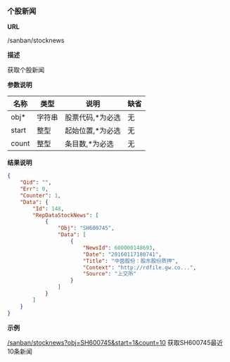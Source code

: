 
### 个股新闻 

**URL**

/sanban/stocknews

**描述**

获取个股新闻

**参数说明**

|名称|类型|说明|缺省|
| -------- | -------- | -------- | -------- |
|obj\*|字符串|股票代码,\*为必选|无|
|start|整型|起始位置,\*为必选|无|
|count|整型|条目数,\*为必选|无|


**结果说明**

```json
{
    "Qid": "",
    "Err": 0,
    "Counter": 1,
    "Data": {
        "Id": 148,
        "RepDataStockNews": [
            {
                "Obj": "SH600745",
                "Data": [
                    {
                        "NewsId": 600000148693,
                        "Date": "20160117180741",
                        "Title": "中茵股份：股东股份质押",
                        "Context": "http://rdfile.gw.co...",
                        "Source": "上交所"
                    }
                ]
            }
        ]
    }
}
```

**示例**

[/sanban/stocknews?obj=SH600745&start=1&count=10]($APIHOST$/sanban/stocknews?obj=SH600745&start=1&count=10)
获取SH600745最近10条新闻


